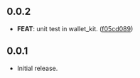 ## 0.0.2

 - **FEAT**: unit test in wallet_kit. ([f05cd089](https://github.com/focustree/starknet.dart/commit/f05cd0892b54a2de1b41315b7583501ac2352e57))

## 0.0.1

- Initial release.
